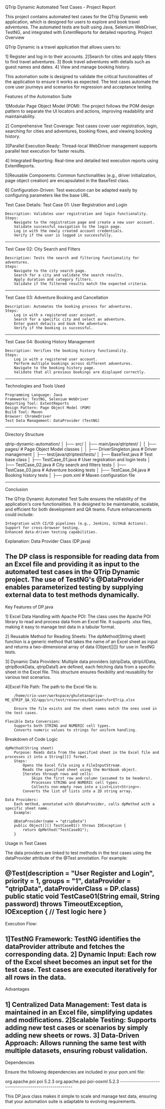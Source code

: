 QTrip Dynamic Automated Test Cases - Project Report

This project contains automated test cases for the QTrip Dynamic web application, which is designed for users to explore and book travel adventures. The automated tests are built using Java, Selenium WebDriver, TestNG, and integrated with ExtentReports for detailed reporting.
Project Overview

QTrip Dynamic is a travel application that allows users to:

  1] Register and log in to their accounts.
  2]Search for cities and apply filters to find travel adventures.
  3] Book travel adventures with details such as guest names and dates.
 4] View and manage booking history.

This automation suite is designed to validate the critical functionalities of the application to ensure it works as expected. The test cases automate the core user journeys and scenarios for regression and acceptance testing.

Features of the Automation Suite

  1]Modular Page Object Model (POM):
        The project follows the POM design pattern to separate the UI locators and actions, improving readability and maintainability.

  2] Comprehensive Test Coverage:
        Test cases cover user registration, login, searching for cities and adventures, booking flows, and viewing booking history.

   3]Parallel Execution Ready:
        Thread-local WebDriver management supports parallel test execution for faster results.

  4] Integrated Reporting:
        Real-time and detailed test execution reports using ExtentReports.

   5]Reusable Components:
        Common functionalities (e.g., driver initialization, page object creation) are encapsulated in the BaseTest class.

  6] Configuration-Driven:
        Test execution can be adapted easily by configuring parameters like the base URL.


Test Case Details:
Test Case 01: User Registration and Login

    Description: Validates user registration and login functionality.
    Steps:
        Navigate to the registration page and create a new user account.
        Validate successful navigation to the login page.
        Log in with the newly created account credentials.
        Verify if the user is logged in successfully.
----------------------------------------------------------------------------------------------
Test Case 02: City Search and Filters

    Description: Tests the search and filtering functionality for adventures.
    Steps:
        Navigate to the city search page.
        Search for a city and validate the search results.
        Apply duration and category filters.
        Validate if the filtered results match the expected criteria.
--------------------------------------------------------------------------------------------
Test Case 03: Adventure Booking and Cancellation

    Description: Automates the booking process for adventures.
    Steps:
        Log in with a registered user account.
        Search for a specific city and select an adventure.
        Enter guest details and book the adventure.
        Verify if the booking is successful.
----------------------------------------------------------------------------------------------
Test Case 04: Booking History Management

    Description: Verifies the booking history functionality.
    Steps:
        Log in with a registered user account.
        Perform multiple bookings across different adventures.
        Navigate to the booking history page.
        Validate that all previous bookings are displayed correctly.
------------------------------------------------------------------------------------------------
Technologies and Tools Used

    Programming Language: Java
    Frameworks: TestNG, Selenium WebDriver
    Reporting Tool: ExtentReports
    Design Pattern: Page Object Model (POM)
    Build Tool: Maven
    Browser: ChromeDriver
    Test Data Management: DataProvider (TestNG)
--------------------------------------------------------------------------------------

Directory Structure

qtrip-dynamic-automation/
│
├── src/
│   ├── main/java/qtriptest/
│   │   ├── pages/           # Page Object Model classes
│   │   ├── DriverSingleton.java  # Driver management
│   ├── test/java/qtriptest/tests/
│       ├── BaseTest.java    # Test base class
│       ├── TestCase_01.java # User registration and login tests
│       ├── TestCase_02.java # City search and filters tests
│       ├── TestCase_03.java # Adventure booking tests
│       ├── TestCase_04.java # Booking history tests
│
├── pom.xml                  # Maven configuration file

---------------------------------------------------------------------------------------------------------------------------------
Conclusion

The QTrip Dynamic Automated Test Suite ensures the reliability of the application's core functionalities. It is designed to be maintainable, scalable, and efficient for both development and QA teams. Future enhancements could include:

    Integration with CI/CD pipelines (e.g., Jenkins, GitHub Actions).
    Support for cross-browser testing.
    Enhanced data-driven testing capabilities.

Explanation: Data Provider Class (DP.java)

The DP class is responsible for reading data from an Excel file and providing it as input to the automated test cases in the QTrip Dynamic project. The use of TestNG's @DataProvider enables parameterized testing by supplying external data to test methods dynamically.
---------------------------------------------------
Key Features of DP.java

 1] Excel Data Handling with Apache POI:
        The class uses the Apache POI library to read and process data from an Excel file.
        It supports .xlsx files, making it easy to manage test data in a tabular format.

 2] Reusable Method for Reading Sheets:
        The dpMethod(String sheet) function is a generic method that takes the name of an Excel sheet as input and returns a two-dimensional array of data (Object[][]) for use in TestNG tests.

 3] Dynamic Data Providers:
        Multiple data providers (qtripData, qtripUIData, qtripBookData, qtripData1) are defined, each fetching data from a specific sheet in the Excel file.
        This structure ensures flexibility and reusability for various test scenarios.

  4]Excel File Path:
        The path to the Excel file is:

        /home/crio-user/workspace/ghuletanupriya-ME_QTRIP_QA_V2/app/src/test/resources/DatasetsforQTrip.xlsx

        Ensure the file exists and the sheet names match the ones used in the test cases.

    Flexible Data Conversion:
        Supports both STRING and NUMERIC cell types.
        Converts numeric values to strings for uniform handling.

Breakdown of Code Logic

    dpMethod(String sheet)
        Purpose: Reads data from the specified sheet in the Excel file and processes it into a String[][] format.
        Steps:
            Opens the Excel file using a FileInputStream.
            Reads the specified sheet using the Workbook object.
            Iterates through rows and cells:
                Skips the first row and column (assumed to be headers).
                Processes STRING and NUMERIC cell types.
                Collects non-empty rows into a List<List<String>>.
            Converts the list of lists into a 2D string array.

    Data Providers:
        Each method, annotated with @DataProvider, calls dpMethod with a specific sheet name.
        Example:

        @DataProvider(name = "qtripData")
        public Object[][] TestCase01() throws IOException {
            return dpMethod("TestCase01");
        }

Usage in Test Cases

The data providers are linked to test methods in the test cases using the dataProvider attribute of the @Test annotation. For example:

@Test(description = "User Register and Login", priority = 1, groups = "1", dataProvider = "qtripData", dataProviderClass = DP.class)
public static void TestCase01(String email, String password) throws TimeoutException, IOException {
    // Test logic here
}
------------------------------------------------------------------------
Execution Flow:

  1]TestNG Framework:
        TestNG identifies the dataProvider attribute and fetches the corresponding data.
 2] Dynamic Input:
        Each row of the Excel sheet becomes an input set for the test case.
        Test cases are executed iteratively for all rows in the data.
----------------------------------------------------------------------
Advantages

 1] Centralized Data Management:
        Test data is maintained in an Excel file, simplifying updates and modifications.
  2]Scalable Testing:
        Supports adding new test cases or scenarios by simply adding new sheets or rows.
  3] Data-Driven Approach:
        Allows running the same test with multiple datasets, ensuring robust validation.
---------------------------------------------------------------------------------------------------------
Dependencies

Ensure the following dependencies are included in your pom.xml file:

<dependency>
    <groupId>org.apache.poi</groupId>
    <artifactId>poi</artifactId>
    <version>5.2.3</version>
</dependency>
<dependency>
    <groupId>org.apache.poi</groupId>
    <artifactId>poi-ooxml</artifactId>
    <version>5.2.3</version>
</dependency>
------------------------------------------------------

This DP.java class makes it simple to scale and manage test data, ensuring that your automation suite is adaptable to evolving requirements.
